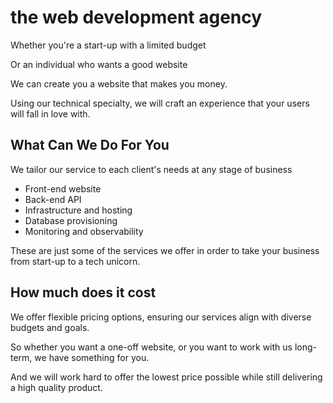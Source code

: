 # the web development agency

Whether you're a start-up with a limited budget

Or an individual who wants a good website

We can create you a website that makes you money.

Using our technical specialty, we will craft an experience that your users will fall in love with.

## What Can We Do For You

We tailor our service to each client's needs at any stage of business

- Front-end website
- Back-end API
- Infrastructure and hosting
- Database provisioning
- Monitoring and observability

These are just some of the services we offer in order to take your business from start-up to a tech unicorn.

## How much does it cost

We offer flexible pricing options, ensuring our services align with diverse budgets and goals.

So whether you want a one-off website, or you want to work with us long-term, we have something for you.

And we will work hard to offer the lowest price possible while still delivering a high quality product.
